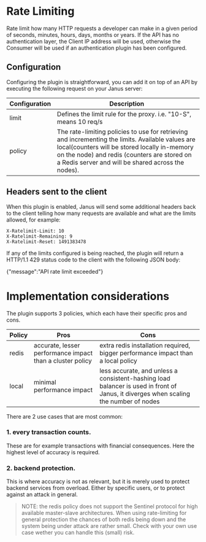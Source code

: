 # Rate Limiting

Rate limit how many HTTP requests a developer can make in a given period of seconds, minutes, hours, days, months or years. If the API has no authentication layer, the Client IP address will be used, otherwise the Consumer will be used if an authentication plugin has been configured.

## Configuration

Configuring the plugin is straightforward, you can add it on top of an API by executing the following request on your Janus server:

| Configuration | Description                                                                                                                                                                                                                                            |
|---------------|--------------------------------------------------------------------------------------------------------------------------------------------------------------------------------------------------------------------------------------------------------|
| limit         | Defines the limit rule for the proxy. i.e. "10-S", means 10 req/s                                                                                                                                                                                      |
| policy        | The rate-limiting policies to use for retrieving and incrementing the limits. Available values are local(counters will be stored locally in-memory on the node) and redis (counters are stored on a Redis server and will be shared across the nodes). |                                                        |

## Headers sent to the client

When this plugin is enabled, Janus will send some additional headers back to the client telling how many requests are available and what are the limits allowed, for example:

```
X-Ratelimit-Limit: 10
X-Ratelimit-Remaining: 9
X-Ratelimit-Reset: 1491383478
```

If any of the limits configured is being reached, the plugin will return a HTTP/1.1 429 status code to the client with the following JSON body:

{"message":"API rate limit exceeded"}

# Implementation considerations

The plugin supports 3 policies, which each have their specific pros and cons.

| Policy | Pros                                                      | Cons                                                                                                                                |
|--------|-----------------------------------------------------------|-------------------------------------------------------------------------------------------------------------------------------------|
| redis  | accurate, lesser performance impact than a cluster policy | extra redis installation required, bigger performance impact than a local policy                                                    |
| local  | minimal performance impact                                | less accurate, and unless a consistent-hashing load balancer is used in front of Janus, it diverges when scaling the number of nodes |

There are 2 use cases that are most common:

### 1. every transaction counts. 
These are for example transactions with financial consequences. Here the highest level of accuracy is required.

### 2. backend protection. 
This is where accuracy is not as relevant, but it is merely used to protect backend services from overload. Either by specific users, or to protect against an attack in general.

> NOTE: the redis policy does not support the Sentinel protocol for high available master-slave architectures. When using rate-limiting for general protection the chances of both redis being down and the system being under attack are rather small. Check with your own use case wether you can handle this (small) risk.
